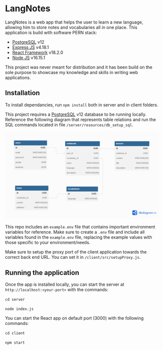 # LangNotes

LangNotes is a web app that helps the user to learn a new language, allowing him to store notes and vocabularies all in one place. This application is build with software PERN stack:

- [PostgreSQL](https://www.postgresql.org/) v12
- [Express JS](https://expressjs.com/) v4.18.1
- [React Framework](https://reactjs.org/) v18.2.0
- [Node JS](https://nodejs.org/en/) v16.15.1

This project was never meant for distribution and it has been build on the sole purpose to showcase my knowledge and skills in writing web applications.

## Installation
To install dependancies, run `npm install` both in server and in client folders.

This project requires a [PostgreSQL](https://www.postgresql.org/) v12 database to be running locally. Reference the following diagram that represents table relations and run the SQL commands located in file `/server/resources/db_setup_sql`.

![Database relations diagram](./server/resources/db_diagram.png)

This repo includes an `example.env` file that contains important environment variables for reference.  Make sure to create a `.env` file and include all variables found in the `example.env` file, replacing the example values with those specific to your environment/needs.

Make sure to setup the proxy port of the client application towards the correct back end URL. You can set it in `/client/src/setupProxy.js`.

## Running the application

Once the app is installed locally, you can start the server at `http://localhost:<your-port>` with the commands:

`cd server`

`node index.js`

You can start the React app on default port (3000) with the following commands:

`cd client`

`npm start`
